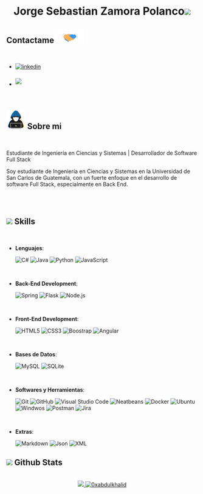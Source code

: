 
<h1 align="center"><b>Jorge Sebastian Zamora Polanco</b><img src="https://media.giphy.com/media/hvRJCLFzcasrR4ia7z/giphy.gif" width="35"></h1>
<!--  -->

## <b>Contactame</b><img src="https://github.com/0xAbdulKhalid/0xAbdulKhalid/raw/main/assets/mdImages/handshake.gif" width ="80">
<br>
<div align='left'>

<ul>

<li>
<a href="www.linkedin.com/in/jszp-sebastian-zamora" target="_blank">
<img src="https://img.shields.io/badge/linkedin: Sebastian Zamora-%2300acee.svg?color=405DE6&style=for-the-badge&logo=linkedin&logoColor=white" alt=linkedin style="margin-bottom: 5px;"/>
</a>
</li>

<br>

<li>
<a href="jorgesebastianz53@gmail.com" target="_blank">
<img src="https://img.shields.io/badge/gmail:  Sebastian Zamora-%23EA4335.svg?style=for-the-badge&logo=gmail&logoColor=white" t=mail style="margin-bottom: 5px;" />
</a>
</li>
	
</ul>
</div>

<br>

## <picture><img src = "https://github.com/0xAbdulKhalid/0xAbdulKhalid/raw/main/assets/mdImages/about_me.gif" width = 50px></picture> **Sobre mi**

<br>

Estudiante de Ingeniería en Ciencias y Sistemas | Desarrollador de Software Full Stack

Soy estudiante de Ingeniería en Ciencias y Sistemas en la Universidad de San Carlos de Guatemala, con un fuerte enfoque en el desarrollo de software Full Stack, especialmente en Back End.

<br><br>


## <img src="https://media2.giphy.com/media/QssGEmpkyEOhBCb7e1/giphy.gif?cid=ecf05e47a0n3gi1bfqntqmob8g9aid1oyj2wr3ds3mg700bl&rid=giphy.gif" width ="25"><b> Skills</b>
<br>

<p align="center">

- **Lenguajes**:

	![C#](https://iconos8.es/icon/1BC75jFEBED6/net-framework)
    ![Java](https://img.icons8.com/?size=50&id=Pd2x9GWu9ovX&format=png&color=000000)
    ![Python](https://img.icons8.com/?size=50&id=13441&format=png&color=000000)
    ![JavaScript](https://img.icons8.com/?size=50&id=108784&format=png&color=000000)

<br>

- **Back-End Development**:

   ![Spring](https://img.icons8.com/?size=50&id=90519&format=png&color=000000)
   ![Flask](https://img.icons8.com/?size=50&id=hCWb1IvpcBZ0&format=png&color=000000)
   ![Node.js](https://img.icons8.com/?size=50&id=54087&format=png&color=000000)

<br>

- **Front-End Development**:

   ![HTML5](https://img.icons8.com/?size=50&id=20909&format=png&color=000000)
   ![CSS3](https://img.icons8.com/?size=50&id=21278&format=png&color=000000)
   ![Boostrap](https://img.icons8.com/?size=50&id=PndQWK6M1Hjo&format=png&color=000000)
   ![Angular](https://img.icons8.com/?size=50&id=l9a5tcSnBwcf&format=png&color=000000)
    

<br>

- **Bases de Datos**:

   ![MySQL](https://img.icons8.com/?size=50&id=UFXRpPFebwa2&format=png&color=000000)
   ![SQLite](https://img.icons8.com/?size=50&id=VMRAbKfEzssG&format=png&color=000000)


<br>

- **Softwares y Herramientas**:

    ![Git](https://img.icons8.com/?size=50&id=20906&format=png&color=000000)
    ![GitHub](https://img.icons8.com/?size=50&id=3tC9EQumUAuq&format=png&color=000000)
    ![Visual Studio Code](https://img.icons8.com/?size=50&id=9OGIyU8hrxW5&format=png&color=000000)
    ![Neatbeans](https://img.icons8.com/?size=50&id=4djt356tq8UO&format=png&color=000000)
    ![Docker](https://img.icons8.com/?size=50&id=cdYUlRaag9G9&format=png&color=000000)
    ![Ubuntu](https://img.icons8.com/?size=50&id=63208&format=png&color=000000)
    ![Windwos](https://img.icons8.com/?size=50&id=108792&format=png&color=000000)
    ![Postman](https://img.icons8.com/?size=50&id=EPbEfEa7o8CB&format=png&color=000000)
    ![Jira](https://img.icons8.com/?size=50&id=oROcPah5ues6&format=png&color=000000)

<br>

- **Extras**:

  ![Markdown](https://img.icons8.com/?size=50&id=21827&format=png&color=000000)
  ![Json](https://img.icons8.com/?size=50&id=114474&format=png&color=000000)
  ![XML](https://img.icons8.com/?size=50&id=13396&format=png&color=000000)
    
</p>

## <img src="https://media.giphy.com/media/iY8CRBdQXODJSCERIr/giphy.gif" width="35"><b> Github Stats </b>
<br>

<div align="center">

<a href="https://github.com/SeZamora/">
  <img src="https://github-readme-stats.vercel.app/api?username=SeZamora&include_all_commits=true&count_private=true&show_icons=true&line_height=20&title_color=7A7ADB&icon_color=2234AE&text_color=D3D3D3&bg_color=0,000000,130F40" width="450"/>
  <img src="https://github-readme-stats.vercel.app/api/top-langs?username=SeZamora&show_icons=true&locale=en&layout=compact&line_height=20&title_color=7A7ADB&icon_color=2234AE&text_color=D3D3D3&bg_color=0,000000,130F40" width="375"  alt="0xabdulkhalid"/>

</a>
</div>

<br>
